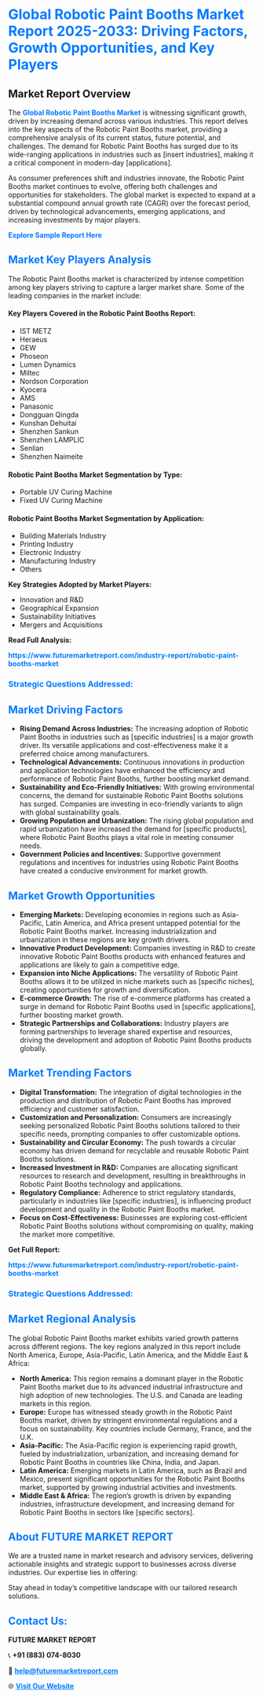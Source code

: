 <h1 style="color: #007BFF;">Global Robotic Paint Booths Market Report 2025-2033: Driving Factors, Growth Opportunities, and Key Players</h1>

<section id="overview">
<h2>Market Report Overview</h2>
<p>The <a href="https://www.futuremarketreport.com/industry-report/robotic-paint-booths-market" style="color: #007BFF; text-decoration: none;"><strong>Global Robotic Paint Booths Market</strong></a> is witnessing significant growth, driven by increasing demand across various industries. This report delves into the key aspects of the Robotic Paint Booths market, providing a comprehensive analysis of its current status, future potential, and challenges. The demand for Robotic Paint Booths has surged due to its wide-ranging applications in industries such as [insert industries], making it a critical component in modern-day [applications].</p>
<p>As consumer preferences shift and industries innovate, the Robotic Paint Booths market continues to evolve, offering both challenges and opportunities for stakeholders. The global market is expected to expand at a substantial compound annual growth rate (CAGR) over the forecast period, driven by technological advancements, emerging applications, and increasing investments by major players.</p>
</section>

<section id="overview">
<p><a href="https://www.futuremarketreport.com/request-sample/reportId=32293" style="color: #007BFF; text-decoration: none;"><strong>Explore Sample Report Here</strong></a></p>
</section>

<section id="key-players">
<h2 style="color: #007BFF;">Market Key Players Analysis</h2>
<p>The Robotic Paint Booths market is characterized by intense competition among key players striving to capture a larger market share. Some of the leading companies in the market include:</p>
<h4>Key Players Covered in the Robotic Paint Booths Report:</h4>
<ul><li>IST METZ</li><li>Heraeus</li><li>GEW</li><li>Phoseon</li><li>Lumen Dynamics</li><li>Miltec</li><li>Nordson Corporation</li><li>Kyocera</li><li>AMS</li><li>Panasonic</li><li>Dongguan Qingda</li><li>Kunshan Dehuitai</li><li>Shenzhen Sankun</li><li>Shenzhen LAMPLIC</li><li>Senlian</li><li>Shenzhen Naimeite</li></ul>
<h4>Robotic Paint Booths Market Segmentation by Type:</h4>
<ul><li>Portable UV Curing Machine</li><li>Fixed UV Curing Machine</li></ul>

<h4>Robotic Paint Booths Market Segmentation by Application:</h4>
<ul><li>Building Materials Industry</li><li>Printing Industry</li><li>Electronic Industry</li><li>Manufacturing Industry</li><li>Others</li></ul>
<p><strong>Key Strategies Adopted by Market Players:</strong></p>
<ul>
<li>Innovation and R&D</li>
<li>Geographical Expansion</li>
<li>Sustainability Initiatives</li>
<li>Mergers and Acquisitions</li>
</ul>
</section>

<section>
<p><strong>Read Full Analysis: </strong></p><a href="https://www.futuremarketreport.com/industry-report/robotic-paint-booths-market" style="color: #007BFF; text-decoration: none;"><strong>https://www.futuremarketreport.com/industry-report/robotic-paint-booths-market</strong></a>
<h3 style="color: #007BFF;">Strategic Questions Addressed:</h3>
</section>

<section id="driving-factors">
<h2 style="color: #007BFF;">Market Driving Factors</h2>
<ul>
<li><strong>Rising Demand Across Industries:</strong> The increasing adoption of Robotic Paint Booths in industries such as [specific industries] is a major growth driver. Its versatile applications and cost-effectiveness make it a preferred choice among manufacturers.</li>
<li><strong>Technological Advancements:</strong> Continuous innovations in production and application technologies have enhanced the efficiency and performance of Robotic Paint Booths, further boosting market demand.</li>
<li><strong>Sustainability and Eco-Friendly Initiatives:</strong> With growing environmental concerns, the demand for sustainable Robotic Paint Booths solutions has surged. Companies are investing in eco-friendly variants to align with global sustainability goals.</li>
<li><strong>Growing Population and Urbanization:</strong> The rising global population and rapid urbanization have increased the demand for [specific products], where Robotic Paint Booths plays a vital role in meeting consumer needs.</li>
<li><strong>Government Policies and Incentives:</strong> Supportive government regulations and incentives for industries using Robotic Paint Booths have created a conducive environment for market growth.</li>
</ul>
</section>

<section id="growth-opportunities">
<h2 style="color: #007BFF;">Market Growth Opportunities</h2>
<ul>
<li><strong>Emerging Markets:</strong> Developing economies in regions such as Asia-Pacific, Latin America, and Africa present untapped potential for the Robotic Paint Booths market. Increasing industrialization and urbanization in these regions are key growth drivers.</li>
<li><strong>Innovative Product Development:</strong> Companies investing in R&D to create innovative Robotic Paint Booths products with enhanced features and applications are likely to gain a competitive edge.</li>
<li><strong>Expansion into Niche Applications:</strong> The versatility of Robotic Paint Booths allows it to be utilized in niche markets such as [specific niches], creating opportunities for growth and diversification.</li>
<li><strong>E-commerce Growth:</strong> The rise of e-commerce platforms has created a surge in demand for Robotic Paint Booths used in [specific applications], further boosting market growth.</li>
<li><strong>Strategic Partnerships and Collaborations:</strong> Industry players are forming partnerships to leverage shared expertise and resources, driving the development and adoption of Robotic Paint Booths products globally.</li>
</ul>
</section>

<section id="trending-factors">
<h2 style="color: #007BFF;">Market Trending Factors</h2>
<ul>
<li><strong>Digital Transformation:</strong> The integration of digital technologies in the production and distribution of Robotic Paint Booths has improved efficiency and customer satisfaction.</li>
<li><strong>Customization and Personalization:</strong> Consumers are increasingly seeking personalized Robotic Paint Booths solutions tailored to their specific needs, prompting companies to offer customizable options.</li>
<li><strong>Sustainability and Circular Economy:</strong> The push towards a circular economy has driven demand for recyclable and reusable Robotic Paint Booths solutions.</li>
<li><strong>Increased Investment in R&D:</strong> Companies are allocating significant resources to research and development, resulting in breakthroughs in Robotic Paint Booths technology and applications.</li>
<li><strong>Regulatory Compliance:</strong> Adherence to strict regulatory standards, particularly in industries like [specific industries], is influencing product development and quality in the Robotic Paint Booths market.</li>
<li><strong>Focus on Cost-Effectiveness:</strong> Businesses are exploring cost-efficient Robotic Paint Booths solutions without compromising on quality, making the market more competitive.</li>
</ul>
</section>

<section>
<p><strong>Get Full Report: </strong></p><a href="https://www.futuremarketreport.com/industry-report/robotic-paint-booths-market" style="color: #007BFF; text-decoration: none;"><strong>https://www.futuremarketreport.com/industry-report/robotic-paint-booths-market</strong></a>
<h3 style="color: #007BFF;">Strategic Questions Addressed:</h3>
</section>


<section id="regional-analysis">
<h2 style="color: #007BFF;">Market Regional Analysis</h2>
<p>The global Robotic Paint Booths market exhibits varied growth patterns across different regions. The key regions analyzed in this report include North America, Europe, Asia-Pacific, Latin America, and the Middle East & Africa:</p>
<ul>
<li><strong>North America:</strong> This region remains a dominant player in the Robotic Paint Booths market due to its advanced industrial infrastructure and high adoption of new technologies. The U.S. and Canada are leading markets in this region.</li>
<li><strong>Europe:</strong> Europe has witnessed steady growth in the Robotic Paint Booths market, driven by stringent environmental regulations and a focus on sustainability. Key countries include Germany, France, and the U.K.</li>
<li><strong>Asia-Pacific:</strong> The Asia-Pacific region is experiencing rapid growth, fueled by industrialization, urbanization, and increasing demand for Robotic Paint Booths in countries like China, India, and Japan.</li>
<li><strong>Latin America:</strong> Emerging markets in Latin America, such as Brazil and Mexico, present significant opportunities for the Robotic Paint Booths market, supported by growing industrial activities and investments.</li>
<li><strong>Middle East & Africa:</strong> The region’s growth is driven by expanding industries, infrastructure development, and increasing demand for Robotic Paint Booths in sectors like [specific sectors].</li>
</ul>
</section>

<footer>
<h2 style="color: #007BFF;">About FUTURE MARKET REPORT</h2>
<p>We are a trusted name in market research and advisory services, delivering actionable insights and strategic support to businesses across diverse industries. Our expertise lies in offering:</p>

<p>Stay ahead in today’s competitive landscape with our tailored research solutions.</p>

<h2 style="color: #007BFF;">Contact Us:</h2>
<p><strong>FUTURE MARKET REPORT</strong></p>
<p>📞 <strong>+91 (883) 074-8030</strong></p>
<p>📧 <strong><a href="mailto:help@futuremarketreport.com" style="color: #007BFF;">help@futuremarketreport.com</a></strong></p>
<p>🌐 <strong><a href="https://www.futuremarketreport.com/" style="color: #007BFF;">Visit Our Website</a></strong></p>
</footer>